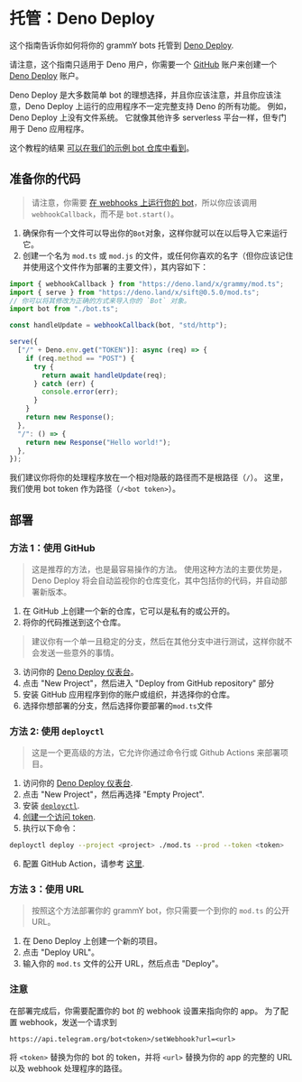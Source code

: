 # 托管：Deno Deploy

这个指南告诉你如何将你的 grammY bots 托管到 [Deno Deploy](https://deno.com/deploy).

请注意，这个指南只适用于 Deno 用户，你需要一个 [GitHub](https://github.com) 账户来创建一个 [Deno Deploy](https://deno.com/deploy) 账户。

Deno Deploy 是大多数简单 bot 的理想选择，并且你应该注意，并且你应该注意，Deno Deploy 上运行的应用程序不一定完整支持 Deno 的所有功能。
例如，Deno Deploy 上没有文件系统。
它就像其他许多 serverless 平台一样，但专门用于 Deno 应用程序。

这个教程的结果 [可以在我们的示例 bot 仓库中看到](https://github.com/grammyjs/examples/tree/main/deno-deploy)。

## 准备你的代码

> 请注意，你需要 [在 webhooks 上运行你的 bot](../guide/deployment-types.md#如何使用-webhooks)，所以你应该调用 `webhookCallback`，而不是 `bot.start()`。

1. 确保你有一个文件可以导出你的`Bot`对象，这样你就可以在以后导入它来运行它。
2. 创建一个名为 `mod.ts` 或 `mod.js` 的文件，或任何你喜欢的名字（但你应该记住并使用这个文件作为部署的主要文件），其内容如下：

```ts
import { webhookCallback } from "https://deno.land/x/grammy/mod.ts";
import { serve } from "https://deno.land/x/sift@0.5.0/mod.ts";
// 你可以将其修改为正确的方式来导入你的 `Bot` 对象。
import bot from "./bot.ts";

const handleUpdate = webhookCallback(bot, "std/http");

serve({
  ["/" + Deno.env.get("TOKEN")]: async (req) => {
    if (req.method == "POST") {
      try {
        return await handleUpdate(req);
      } catch (err) {
        console.error(err);
      }
    }
    return new Response();
  },
  "/": () => {
    return new Response("Hello world!");
  },
});
```

我们建议你将你的处理程序放在一个相对隐蔽的路径而不是根路径（`/`）。
这里，我们使用 bot token 作为路径（`/<bot token>`）。

## 部署

### 方法 1：使用 GitHub

> 这是推荐的方法，也是最容易操作的方法。
> 使用这种方法的主要优势是，Deno Deploy 将会自动监视你的仓库变化，其中包括你的代码，并自动部署新版本。

1. 在 GitHub 上创建一个新的仓库，它可以是私有的或公开的。
2. 将你的代码推送到这个仓库。

> 建议你有一个单一且稳定的分支，然后在其他分支中进行测试，这样你就不会发送一些意外的事情。

3. 访问你的 [Deno Deploy 仪表台](https://dash.deno.com/projects)。
4. 点击 "New Project"，然后进入 "Deploy from GitHub repository" 部分
5. 安装 GitHub 应用程序到你的账户或组织，并选择你的仓库。
6. 选择你想部署的分支，然后选择你要部署的`mod.ts`文件

### 方法 2: 使用 `deployctl`

> 这是一个更高级的方法，它允许你通过命令行或 Github Actions 来部署项目。

1. 访问你的 [Deno Deploy 仪表台](https://dash.deno.com/projects).
2. 点击 "New Project"，然后再选择 "Empty Project".
3. 安装 [`deployctl`](https://github.com/denoland/deployctl).
4. [创建一个访问 token](https://dash.deno.com/user/access-tokens).
5. 执行以下命令：

```bash
deployctl deploy --project <project> ./mod.ts --prod --token <token>
```

6. 配置 GitHub Action，请参考 [这里](https://github.com/denoland/deployctl/blob/main/action/README.md).

### 方法 3：使用 URL

> 按照这个方法部署你的 grammY bot，你只需要一个到你的 `mod.ts` 的公开 URL。

1. 在 Deno Deploy 上创建一个新的项目。
2. 点击 "Deploy URL"。
3. 输入你的 `mod.ts` 文件的公开 URL，然后点击 "Deploy"。

### 注意

在部署完成后，你需要配置你的 bot 的 webhook 设置来指向你的 app。
为了配置 webhook，发送一个请求到

```text
https://api.telegram.org/bot<token>/setWebhook?url=<url>
```

将 `<token>` 替换为你的 bot 的 token，并将 `<url>` 替换为你的 app 的完整的 URL 以及 webhook 处理程序的路径。
